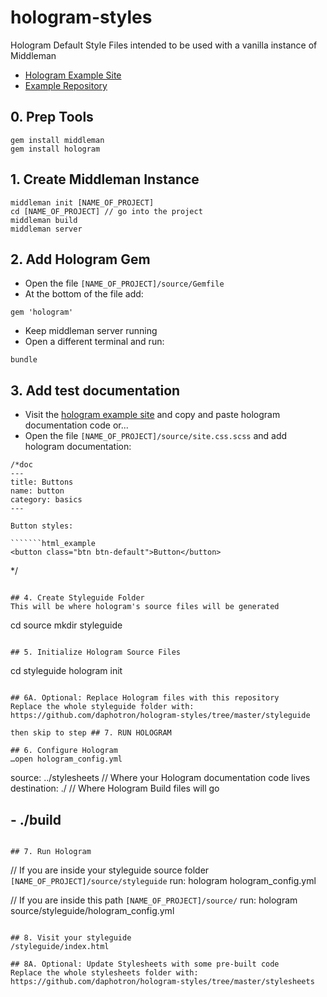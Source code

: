 # hologram-styles
Hologram Default Style Files intended to be used with a vanilla instance of Middleman

- [Hologram Example Site](https://trulia.github.io/hologram/)
- [Example Repository](https://github.com/trulia/hologram-example)

## 0. Prep Tools
```
gem install middleman
gem install hologram
```

## 1. Create Middleman Instance
```
middleman init [NAME_OF_PROJECT]
cd [NAME_OF_PROJECT] // go into the project
middleman build
middleman server
```

## 2. Add Hologram Gem
- Open the file `[NAME_OF_PROJECT]/source/Gemfile`
- At the bottom of the file add:
```
gem 'hologram'
```
- Keep middleman server running
- Open a different terminal and run:
```
bundle
```

## 3. Add test documentation
- Visit the [hologram example site](https://trulia.github.io/hologram/) and copy and paste hologram documentation code or...
- Open the file `[NAME_OF_PROJECT]/source/site.css.scss` and add hologram documentation:
```
/*doc
---
title: Buttons
name: button
category: basics
---

Button styles:

```````html_example
<button class="btn btn-default">Button</button>
```````

*/
```

## 4. Create Styleguide Folder
This will be where hologram's source files will be generated
```
cd source
mkdir styleguide
```

## 5. Initialize Hologram Source Files
```
cd styleguide
hologram init
```

## 6A. Optional: Replace Hologram files with this repository
Replace the whole styleguide folder with:
https://github.com/daphotron/hologram-styles/tree/master/styleguide

then skip to step ## 7. RUN HOLOGRAM

## 6. Configure Hologram
…open hologram_config.yml
```
source: ../stylesheets // Where your Hologram documentation code lives
destination: ./ // Where Hologram Build files will go
## - ./build
```

## 7. Run Hologram
```
// If you are inside your styleguide source folder `[NAME_OF_PROJECT]/source/styleguide` run:
hologram hologram_config.yml

// If you are inside this path `[NAME_OF_PROJECT]/source/` run:
hologram source/styleguide/hologram_config.yml
```

## 8. Visit your styleguide
/styleguide/index.html

## 8A. Optional: Update Stylesheets with some pre-built code
Replace the whole stylesheets folder with:
https://github.com/daphotron/hologram-styles/tree/master/stylesheets

